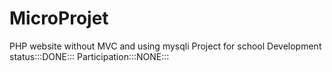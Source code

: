 # MicroProjet
PHP website without MVC and using mysqli
Project for school
Development status:::DONE:::
Participation:::NONE:::
